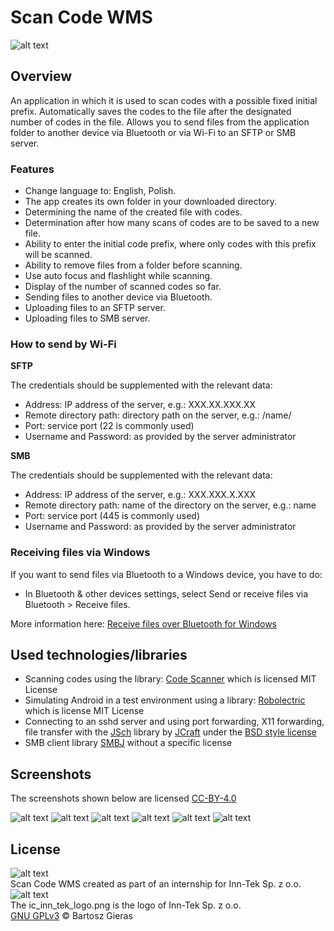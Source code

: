 # Scan Code WMS

![alt text][app_logo]

## Overview

An application in which it is used to scan codes with a possible fixed initial prefix.
Automatically saves the codes to the file after the designated number of codes in the file.
Allows you to send files from the application folder to another device via Bluetooth or
via Wi-Fi to an SFTP or SMB server.

### Features

- Change language to: English, Polish.
- The app creates its own folder in your downloaded directory.
- Determining the name of the created file with codes.
- Determination after how many scans of codes are to be saved to a new file.
- Ability to enter the initial code prefix, where only codes with this prefix will be scanned.
- Ability to remove files from a folder before scanning.
- Use auto focus and flashlight while scanning.
- Display of the number of scanned codes so far.
- Sending files to another device via Bluetooth.
- Uploading files to an SFTP server.
- Uploading files to SMB server.

### How to send by Wi-Fi

**SFTP**

The credentials should be supplemented with the relevant data:
- Address: IP address of the server, e.g.: XXX.XX.XXX.XX
- Remote directory path: directory path on the server, e.g.: /name/
- Port: service port (22 is commonly used)
- Username and Password: as provided by the server administrator

**SMB**

The credentials should be supplemented with the relevant data:
- Address: IP address of the server, e.g.: XXX.XXX.X.XXX
- Remote directory path: name of the directory on the server, e.g.: name
- Port: service port (445 is commonly used)
- Username and Password: as provided by the server administrator

### Receiving files via Windows

If you want to send files via Bluetooth to a Windows device, you have to do:
- In Bluetooth & other devices settings, select Send or receive files via Bluetooth > Receive files.

More information here: [Receive files over Bluetooth for Windows][receiving_files_via_windows]

## Used technologies/libraries

- Scanning codes using the library: [Code Scanner][code_scanner] which is licensed MIT License
- Simulating Android in a test environment using a library: [Robolectric][robolectric] which is license MIT License
- Connecting to an sshd server and using port forwarding, X11 forwarding, file transfer with the [JSch][jsch] library by [JCraft][jcraft] under the [BSD style license][bsd]
- SMB client library [SMBJ][smbj] without a specific license

## Screenshots

The screenshots shown below are licensed [CC-BY-4.0][cc-by-4.0]

![alt text][main_menu]
![alt text][languages]
![alt text][scaning_view]
![alt text][methods_to_send]
![alt text][protocols]
![alt text][protocol_settings]

## License

![alt text][gnu_gplv3_logo]\
Scan Code WMS created as part of an internship for Inn-Tek Sp. z o.o.\
![alt text][inn_tek_logo]\
The ic_inn_tek_logo.png is the logo of Inn-Tek Sp. z o.o.\
[GNU GPLv3][gnu_gplv3_link] © Bartosz Gieras

[main_menu]: https://github.com/Giero98/ScanCodeWMS/blob/main/app_screens/main_menu.png
[languages]: https://github.com/Giero98/ScanCodeWMS/blob/main/app_screens/languages.png
[scaning_view]: https://github.com/Giero98/ScanCodeWMS/blob/main/app_screens/scaning_view.png
[methods_to_send]: https://github.com/Giero98/ScanCodeWMS/blob/main/app_screens/methods_to_send.png
[protocols]: https://github.com/Giero98/ScanCodeWMS/blob/main/app_screens/protocols.png
[protocol_settings]: https://github.com/Giero98/ScanCodeWMS/blob/main/app_screens/protocol_settings.png

[inn_tek_logo]: https://inn-tek.com/images/headers/raindrops.jpg
[app_logo]: https://github.com/Giero98/ScanCodeWMS/blob/main/app/src/main/res/mipmap-xxxhdpi/ic_launcher_round.png
[receiving_files_via_windows]: https://support.microsoft.com/en-us/windows/receive-files-over-bluetooth-d8da2667-e79b-744c-c135-f58af38fc3ba

[code_scanner]: https://github.com/yuriy-budiyev/code-scanner
[robolectric]: https://github.com/robolectric/robolectric
[jsch]: http://www.jcraft.com/jsch/
[jcraft]: http://www.jcraft.com/c-info.html
[bsd]: http://www.jcraft.com/jsch/LICENSE.txt
[smbj]: https://github.com/hierynomus/smbj

[gnu_gplv3_logo]: https://www.gnu.org/graphics/gplv3-127x51.png "GNU GPLv3"
[gnu_gplv3_link]: https://www.gnu.org/licenses/gpl-3.0.html
[cc-by-4.0]: https://creativecommons.org/licenses/by/4.0/deed.en

